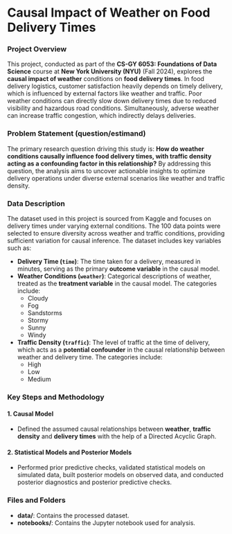 # Causal Impact of Weather on Food Delivery Times

### Project Overview
This project, conducted as part of the **CS-GY 6053: Foundations of Data Science** course at **New York University (NYU)** (Fall 2024), explores the **causal impact of weather** conditions on **food delivery times**. In food delivery logistics, customer satisfaction heavily depends on timely delivery, which is influenced by external factors like weather and traffic. Poor weather conditions can directly slow down delivery times due to reduced visibility and hazardous road conditions. Simultaneously, adverse weather can increase traffic congestion, which indirectly delays deliveries.

### Problem Statement (question/estimand)

The primary research question driving this study is: **How do weather conditions causally influence food delivery times, with traffic density acting as a confounding factor in this relationship?** By addressing this question, the analysis aims to uncover actionable insights to optimize delivery operations under diverse external scenarios like weather and traffic density.

### Data Description

The dataset used in this project is sourced from Kaggle and focuses on delivery times under varying external conditions. The 100 data points were selected to ensure diversity across weather and traffic conditions, providing sufficient variation for causal inference. The dataset includes key variables such as:

- **Delivery Time (`time`)**: The time taken for a delivery, measured in minutes, serving as the primary **outcome variable** in the causal model.
- **Weather Conditions (`weather`)**: Categorical descriptions of weather, treated as the **treatment variable** in the causal model. The categories include:
  - Cloudy
  - Fog
  - Sandstorms
  - Stormy
  - Sunny
  - Windy
- **Traffic Density (`traffic`)**: The level of traffic at the time of delivery, which acts as a **potential confounder** in the causal relationship between weather and delivery time. The categories include:
  - High
  - Low
  - Medium

### Key Steps and Methodology

#### 1. **Causal Model**
- Defined the assumed causal relationships between **weather**, **traffic density** and **delivery times** with the help of a Directed Acyclic Graph.

#### 2. **Statistical Models** and **Posterior Models**
- Performed prior predictive checks, validated statistical models on simulated data, built posterior models on observed data, and conducted posterior diagnostics and posterior predictive checks.

### Files and Folders
- **data/**: Contains the processed dataset.
- **notebooks/**: Contains the Jupyter notebook used for analysis.
